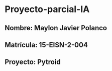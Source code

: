 # Proyecto-parcial-IA

## Nombre: Maylon Javier Polanco 

## Matrícula: 15-EISN-2-004

## Proyecto: Pytroid
